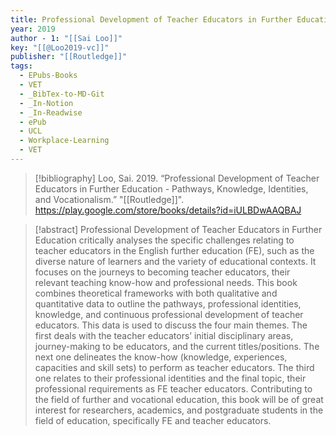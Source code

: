 ```yaml
---
title: Professional Development of Teacher Educators in Further Education -  Pathways, Knowledge, Identities, and Vocationalism
year: 2019
author - 1: "[[Sai Loo]]"
key: "[[@Loo2019-vc]]"
publisher: "[[Routledge]]"
tags:
  - EPubs-Books
  - VET
  - _BibTex-to-MD-Git
  - _In-Notion
  - _In-Readwise
  - ePub
  - UCL
  - Workplace-Learning
  - VET
---
```


> [!bibliography]
> Loo, Sai. 2019. “Professional Development of Teacher Educators in Further Education -  Pathways, Knowledge, Identities, and Vocationalism.” "[[Routledge]]". https://play.google.com/store/books/details?id=iULBDwAAQBAJ

> [!abstract]
> Professional Development of Teacher Educators in Further Education critically analyses the specific challenges relating to teacher educators in the English further education (FE), such as the diverse nature of learners and the variety of educational contexts. It focuses on the journeys to becoming teacher educators, their relevant teaching know-how and professional needs. This book combines theoretical frameworks with both qualitative and quantitative data to outline the pathways, professional identities, knowledge, and continuous professional development of teacher educators. This data is used to discuss the four main themes. The first deals with the teacher educators’ initial disciplinary areas, journey-making to be educators, and the current titles/positions. The next one delineates the know-how (knowledge, experiences, capacities and skill sets) to perform as teacher educators. The third one relates to their professional identities and the final topic, their professional requirements as FE teacher educators. Contributing to the field of further and vocational education, this book will be of great interest for researchers, academics, and postgraduate students in the field of education, specifically FE and teacher educators.